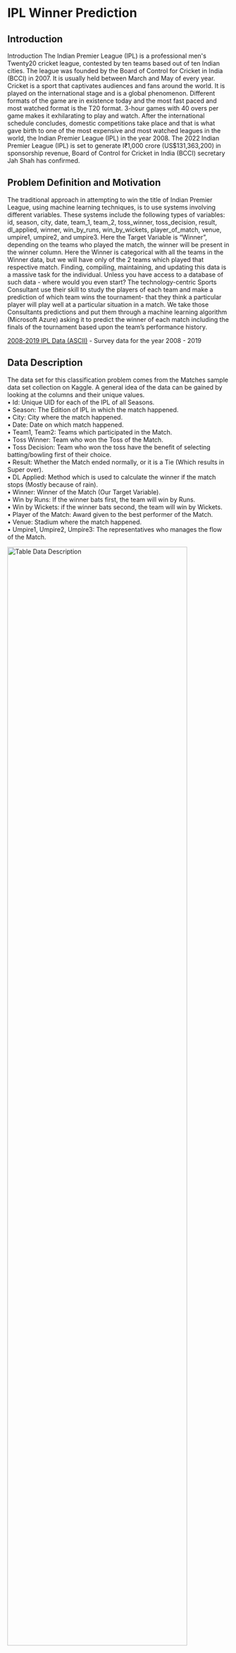 # IPL Winner Prediction

## Introduction
Introduction
The Indian Premier League (IPL) is a professional men's Twenty20 cricket league, contested by ten teams based out of ten Indian cities. The league was founded by the Board of Control for Cricket in India (BCCI) in 2007. It is usually held between March and May of every year.
Cricket is a sport that captivates audiences and fans around the world. It is played on the international stage and is a global phenomenon. Different formats of the game are in existence today and the most fast paced and most watched format is the T20 format. 3-hour games with 40 overs per game makes it exhilarating to play and watch. After the international schedule concludes, domestic competitions take place and that is what gave birth to one of the most expensive and most watched leagues in the world, the Indian Premier League (IPL) in the year 2008.
The 2022 Indian Premier League (IPL) is set to generate I₹1,000 crore (US$131,363,200) in sponsorship revenue, Board of Control for Cricket in India (BCCI) secretary Jah Shah has confirmed.

## Problem Definition and Motivation
The traditional approach in attempting to win the title of Indian Premier League, using machine learning techniques, is to use systems involving different variables. These systems include the following types of variables: 
id, season, city, date, team_1, team_2, toss_winner, toss_decision, result, dl_applied, winner, win_by_runs, win_by_wickets, player_of_match, venue, umpire1, umpire2, and umpire3.
Here the Target Variable is “Winner”, depending on the teams who played the match, the winner will be present in the winner column. Here the Winner is categorical with all the teams in the Winner data, but we will have only of the 2 teams which played that respective match.
Finding, compiling, maintaining, and updating this data is a massive task for the individual. Unless you have access to a database of such data - where would you even start?
The technology-centric Sports Consultant use their skill to study the players of each team and make a prediction of which team wins the tournament- that they think a particular player will play well at a particular situation in a match. We take those Consultants predictions and put them through a machine learning algorithm (Microsoft Azure) asking it to predict the winner of each match including the finals of the tournament based upon the team’s performance history.

[2008-2019 IPL Data (ASCII)](https://www.kaggle.com/datasets/ramjidoolla/ipl-data-set?resource=download) - Survey data for the year 2008 - 2019

## Data Description
The data set for this classification problem comes from the Matches sample data set collection on Kaggle. 
A general idea of the data can be gained by looking at the columns and their unique values.
<br>
•	Id: Unique UID for each of the IPL of all Seasons.
<br>
•	Season: The Edition of IPL in which the match happened.
<br>
•	City: City where the match happened.
<br>
•	Date: Date on which match happened.
<br>
•	Team1, Team2: Teams which participated in the Match. 
<br>
•	Toss Winner: Team who won the Toss of the Match.
<br>
•	Toss Decision: Team who won the toss have the benefit of selecting batting/bowling first of their choice.
<br>
•	Result: Whether the Match ended normally, or it is a Tie (Which results in Super over).
<br>
•	DL Applied: Method which is used to calculate the winner if the match stops (Mostly because of rain).
<br>
•	Winner: Winner of the Match (Our Target Variable).
<br>
•	Win by Runs: If the winner bats first, the team will win by Runs.
<br>
•	Win by Wickets: if the winner bats second, the team will win by Wickets.
<br>
•	Player of the Match: Award given to the best performer of the Match.
<br>
•	Venue: Stadium where the match happened.
<br>
•	Umpire1, Umpire2, Umpire3: The representatives who manages the flow of the Match.

<img src="https://github.com/sripriyank/Data-Mining/blob/main/Table_Data_Description.png" alt="Table Data Description" width="90%" height="80%">

## Metrics for Model Evaluation
Various measures are used to evaluate the performance of the chosen models: 
• Feature weights: Indicates the model's key features for generating predictions.
<br>
• Confusion matrix: Displays a grid of true and false predictions versus actual values. 
<br>
• Accuracy score: Indicates the model's overall accuracy for both the training and test sets. 
<br>
• ROC Curve: Shows a model's diagnostic ability by combining true positives rate (TPR) and false positive rate (FPR) for various class prediction thresholds (For example, churn thresholds of 10%, 50%, or 90% result in a prediction of churn) 
<br>
• AUC (for ROC): Indicates the model's overall separability between classes associated with the ROC curve. 
<br>
• Precision-Recall-Curve: Compares the false positive rate (FPR) and false negative rate (FNR) for different thresholds of class predictions to demonstrate diagnostic competence. It's good for data sets with a lot of class imbalances (negative values overrepresented), because it concentrates on accuracy and recall, which aren't affected by the quantity of genuine negatives, hence it eliminates the problem.
<br>
 • F1 Score: Calculates the harmonic mean of precision and recall and so assesses the trade-off between the two. 
 <br>
• AUC (for PRC): Indicates the model's overall separability between classes as measured by the Precision-Recall curve.
<br>

##                                                          Predictive Model

<img src="https://github.com/sripriyank/Data-Mining/blob/main/Pridictive_Model_in_Azure.png" alt="Pridictive Model in Azure" width="90%" height="80%">
 
In the beginning we tested out models and measured their performance by several metrics. The models used include: Here, we did split of 70% to train the model and rest 30% to test.
Two-Class Decision Forest: Two-Class Decision Forest module to create a machine learning model based on the random decision forests algorithm. Decision forests are fast, supervised ensemble models. This module can be used to predict a target that has two values.
Neural Network: Despite the fact that the data set is minimal and that neural networks typically require a large amount of training data to have useful prediction capabilities, a rudimentary neural network is used to compare the two approaches. 
Support Vector Mechanism: Support vector machines (SVMs) are a well-researched class of supervised learning methods. This implementation is suited to prediction of two possible outcomes, based on either continuous or categorical variables.

### Experiments

#### 1.	Two-Class Decision Forest:

<img src="https://github.com/sripriyank/Data-Mining/blob/main/Two_Class_Decision_Forest.png" alt="Two Class Decision Forest" width="50%" height="50%">
<img src="https://github.com/sripriyank/Data-Mining/blob/main/Two_Class_Decision_Forest1.png" alt="Two Class Decision Forest1" width="50%" height="50%">
<img src="https://github.com/sripriyank/Data-Mining/blob/main/Two_Class_Decision_Forest3.png" alt="Two Class Decision Forest3" width="50%" height="50%">

#### 2.	Two-Class Neural Network:

<img src="https://github.com/sripriyank/Data-Mining/blob/main/Two_Class_Neural_Network.png" alt="Two Class Neural Network" width="50%" height="50%">
<img src="https://github.com/sripriyank/Data-Mining/blob/main/Two_Class_Neural_Network2.png" alt="Two Class Neural Network2" width="50%" height="50%">
<img src="https://github.com/sripriyank/Data-Mining/blob/main/Two_Class_Neural_Network3.png" alt="Two Class Neural Network3" width="80%" height="80%">
   
 
#### 3.	Two-Class Support Vector Machine:

<img src="https://github.com/sripriyank/Data-Mining/blob/main/Two-Class Support_Vector_Machine.png" alt="Two Class Support Vector Machine" width="50%" height="50%">
<img src="https://github.com/sripriyank/Data-Mining/blob/main/Two-Class Support_Vector_Machine1.png" alt="Two Class Support Vector Machine1" width="50%" height="50%">
<img src="https://github.com/sripriyank/Data-Mining/blob/main/Two-Class_Support_Vector_Machine3.png" alt="Two Class Support Vector Machine3" width="50%" height="50%">

#### Predictive Model with Factors affecting Team’s Performance.
 
 <img src="https://github.com/sripriyank/Data-Mining/blob/main/Predictive Model with Factors affecting Team’s Performance.png" alt="Predictive Model with Factors affecting Team’s Performance" width="90%" height="80%">
 
#### Comparison of Model with all independent variables and the model with no Details regarding Venue.

<img src="https://github.com/sripriyank/Data-Mining/blob/main/Comparison of Model with all independent variables and the model with no Details regarding Venue.png" alt="Comparison of Model with all independent variables and the model with no Details regarding Venue" width="50%" height="50%">
<img src="https://github.com/sripriyank/Data-Mining/blob/main/Comparison of Model with all independent variables and the model with no Details regarding Venue1.png" alt="Comparison of Model with all independent variables and the model with no Details regarding Venue1" width="50%" height="50%">   

#### Comparison of Model with all independent variables and the model with no Details regarding Toss.

<img src="https://github.com/sripriyank/Data-Mining/blob/main/Comparison of Model with all independent variables and the model with no Details regarding Toss.png" alt="Comparison of Model with all independent variables and the model with no Details regarding Toss" width="50%" height="50%">  
<img src="https://github.com/sripriyank/Data-Mining/blob/main/Comparison of Model with all independent variables and the model with no Details regarding Toss1.png" alt="Comparison of Model with all independent variables and the model with no Details regarding Toss1" width="50%" height="50%">  
 
## Comparing Models

<img src="https://github.com/sripriyank/Data-Mining/blob/main/Comparing_Models_Result_Table.jpg" alt="Comparing Models Result Table" width="50%" height="50%"> 

## Conclusion

Based on the above findings, the Two Class Decision Forest model has the best accuracy (0.995) on the test set. i.e., with all the independent variables, the accuracy is more when compared to other models including comparison of default model with the model which exclude Venue details and the other model which exclude Toss Details.
This is because of the correlation between the Venue and the Toss, few venues have advantage of bating first and few others have advantage of fielding first. This is affecting the models and the model with all these independent variables is performing better when compared to other models which exclude these details and details related to toss.

## Recommendations

•	Franchise can optimize the team and bid in auction based on the player’s previous performance and recent form for winning the present season of IPL.
<br>
•	Franchise can estimate the price range of a particular player based on the analysis.
<br>
•	Stats of the venues and pitch condition can help the teams to decide on how to start the game (whether to bat first or field first after winning the toss).
<br>
•	This analysis helps the team management to plot things against a particular player or a particular player by knowing their strengths and weaknesses.
<br>
•	It helps Team Management to give rest to key players when playing against weak team.
<br>


## Way Forward: 

With the help of the above analysis, we can predict the winner of any game or any tournament between any number of teams with high efficiency.




